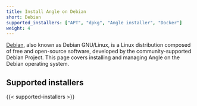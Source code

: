 ```yaml
---
title: Install Angle on Debian
short: Debian
supported_installers: ["APT", "dpkg", "Angle installer", "Docker"]
weight: 4
---
```


[Debian], also known as Debian GNU/Linux, is a Linux distribution composed of free and open-source software, developed by the community-supported Debian Project. This page covers installing and managing Angle on the Debian operating system.

## Supported installers

{{< supported-installers >}}

[debian]: https://debian.org
